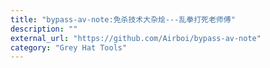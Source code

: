 ```yaml
---
title: "bypass-av-note:免杀技术大杂烩---乱拳打死老师傅"
description: ""
external_url: "https://github.com/Airboi/bypass-av-note"
category: "Grey Hat Tools"
---
```

